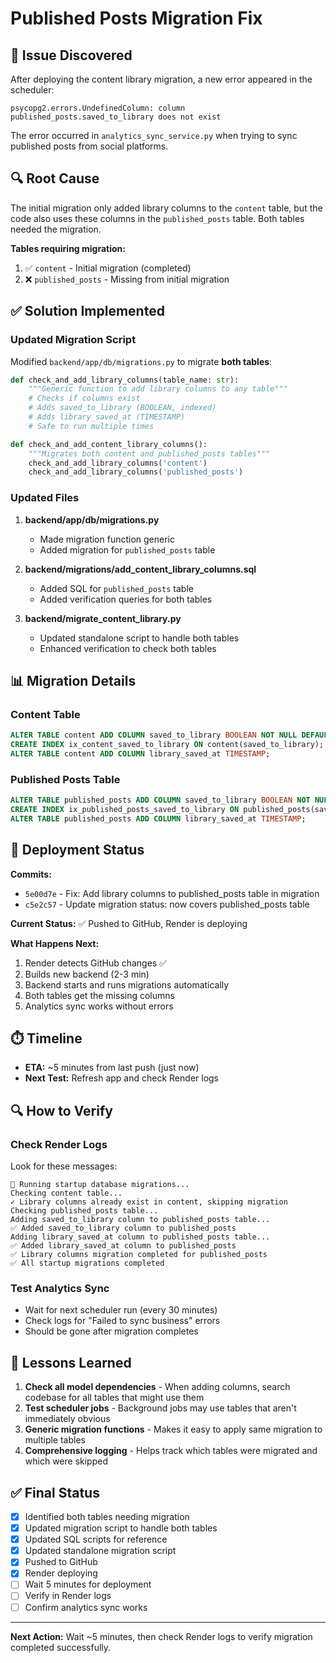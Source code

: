 # Published Posts Migration Fix

## 🐛 Issue Discovered
After deploying the content library migration, a new error appeared in the scheduler:

```
psycopg2.errors.UndefinedColumn: column published_posts.saved_to_library does not exist
```

The error occurred in `analytics_sync_service.py` when trying to sync published posts from social platforms.

## 🔍 Root Cause
The initial migration only added library columns to the `content` table, but the code also uses these columns in the `published_posts` table. Both tables needed the migration.

**Tables requiring migration:**
1. ✅ `content` - Initial migration (completed)
2. ❌ `published_posts` - Missing from initial migration

## ✅ Solution Implemented

### Updated Migration Script
Modified `backend/app/db/migrations.py` to migrate **both tables**:

```python
def check_and_add_library_columns(table_name: str):
    """Generic function to add library columns to any table"""
    # Checks if columns exist
    # Adds saved_to_library (BOOLEAN, indexed)
    # Adds library_saved_at (TIMESTAMP)
    # Safe to run multiple times

def check_and_add_content_library_columns():
    """Migrates both content and published_posts tables"""
    check_and_add_library_columns('content')
    check_and_add_library_columns('published_posts')
```

### Updated Files
1. **backend/app/db/migrations.py**
   - Made migration function generic
   - Added migration for `published_posts` table

2. **backend/migrations/add_content_library_columns.sql**
   - Added SQL for `published_posts` table
   - Added verification queries for both tables

3. **backend/migrate_content_library.py**
   - Updated standalone script to handle both tables
   - Enhanced verification to check both tables

## 📊 Migration Details

### Content Table
```sql
ALTER TABLE content ADD COLUMN saved_to_library BOOLEAN NOT NULL DEFAULT FALSE;
CREATE INDEX ix_content_saved_to_library ON content(saved_to_library);
ALTER TABLE content ADD COLUMN library_saved_at TIMESTAMP;
```

### Published Posts Table
```sql
ALTER TABLE published_posts ADD COLUMN saved_to_library BOOLEAN NOT NULL DEFAULT FALSE;
CREATE INDEX ix_published_posts_saved_to_library ON published_posts(saved_to_library);
ALTER TABLE published_posts ADD COLUMN library_saved_at TIMESTAMP;
```

## 🚀 Deployment Status

**Commits:**
- `5e00d7e` - Fix: Add library columns to published_posts table in migration
- `c5e2c57` - Update migration status: now covers published_posts table

**Current Status:** ✅ Pushed to GitHub, Render is deploying

**What Happens Next:**
1. Render detects GitHub changes ✅
2. Builds new backend (2-3 min)
3. Backend starts and runs migrations automatically
4. Both tables get the missing columns
5. Analytics sync works without errors

## ⏱️ Timeline
- **ETA:** ~5 minutes from last push (just now)
- **Next Test:** Refresh app and check Render logs

## 🔍 How to Verify

### Check Render Logs
Look for these messages:
```
🔧 Running startup database migrations...
Checking content table...
✓ Library columns already exist in content, skipping migration
Checking published_posts table...
Adding saved_to_library column to published_posts table...
✅ Added saved_to_library column to published_posts
Adding library_saved_at column to published_posts table...
✅ Added library_saved_at column to published_posts
✅ Library columns migration completed for published_posts
✅ All startup migrations completed
```

### Test Analytics Sync
- Wait for next scheduler run (every 30 minutes)
- Check logs for "Failed to sync business" errors
- Should be gone after migration completes

## 📝 Lessons Learned

1. **Check all model dependencies** - When adding columns, search codebase for all tables that might use them
2. **Test scheduler jobs** - Background jobs may use tables that aren't immediately obvious
3. **Generic migration functions** - Makes it easy to apply same migration to multiple tables
4. **Comprehensive logging** - Helps track which tables were migrated and which were skipped

## ✅ Final Status

- [x] Identified both tables needing migration
- [x] Updated migration script to handle both tables
- [x] Updated SQL scripts for reference
- [x] Updated standalone migration script
- [x] Pushed to GitHub
- [x] Render deploying
- [ ] Wait 5 minutes for deployment
- [ ] Verify in Render logs
- [ ] Confirm analytics sync works

---

**Next Action:** Wait ~5 minutes, then check Render logs to verify migration completed successfully.
